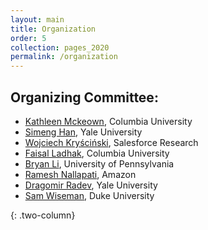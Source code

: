 ```yaml
---
layout: main
title: Organization
order: 5
collection: pages_2020
permalink: /organization
---
```

<!-- ## Steering Committee:
- [Jonathan Berant](http://www.cs.tau.ac.il/~joberant/), Tel-Aviv University
- [Graham Neubig](http://www.phontron.com/), Carnegie Mellon University
- [Yunyao Li](https://researcher.watson.ibm.com/researcher/view.php?person=us-yunyaoli), IBM Research
- [Caiming Xiong](http://www.stat.ucla.edu/~caiming/), Salesforce Research
- [Dragomir Radev](https://www.cs.yale.edu/homes/radev/), Yale University
- [Luke Zettlemoyer](https://www.cs.washington.edu/people/faculty/lsz), University of Washington
 -->
## Organizing Committee:

- [Kathleen Mckeown](http://www.cs.columbia.edu/~kathy/), Columbia University 
- [Simeng Han](https://shirleyhan6.github.io/), Yale University
- [Wojciech Kryściński](https://about.me/wkryscinski), Salesforce Research
- [Faisal Ladhak](https://www.cs.columbia.edu/~faisal/), Columbia University
- [Bryan Li](https://manestay.github.io/), University of Pennsylvania
- [Ramesh Nallapati](https://www.amazon.science/author/ramesh-nallapati), Amazon
- [Dragomir Radev](http://www.cs.yale.edu/homes/radev/), Yale University
- [Sam Wiseman](https://swiseman.github.io/), Duke University

<!-- 

## Program Committee:
- Siva Reddy, MILA/McGill University

-->


{: .two-column}
